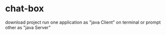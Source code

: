 # chat-box
download project
run one application as "java Client" on terminal or prompt
other as "java Server"


